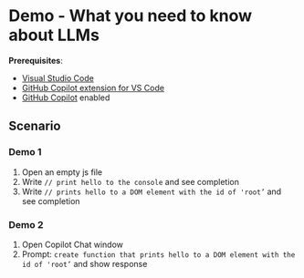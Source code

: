 # Demo - What you need to know about LLMs

**Prerequisites**:
- [Visual Studio Code](https://code.visualstudio.com/)
- [GitHub Copilot extension for VS Code](https://marketplace.visualstudio.com/items?itemName=GitHub.copilot)
- [GitHub Copilot](https://github.com/features/copilot) enabled

## Scenario

### Demo 1

1. Open an empty js file
1. Write `// print hello to the console` and see completion
2. Write `// prints hello to a DOM element with the id of 'root’` and see completion

### Demo 2

1. Open Copilot Chat window
2. Prompt: `create function that prints hello to a DOM element with the id of 'root’` and show response
